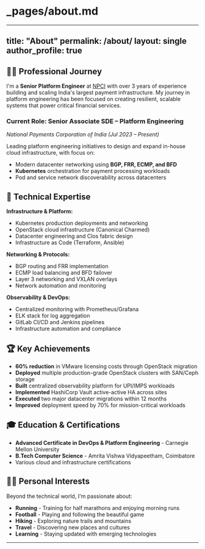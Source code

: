 # _pages/about.md
---
title: "About"
permalink: /about/
layout: single
author_profile: true
---


## 👨‍💻 Professional Journey

I'm a **Senior Platform Engineer** at [NPCI](https://www.npci.org.in) with over 3 years of experience building and scaling India's largest payment infrastructure. My journey in platform engineering has been focused on creating resilient, scalable systems that power critical financial services.

### Current Role: Senior Associate SDE – Platform Engineering
*National Payments Corporation of India (Jul 2023 – Present)*

Leading platform engineering initiatives to design and expand in-house cloud infrastructure, with focus on:
- Modern datacenter networking using **BGP, FRR, ECMP, and BFD**
- **Kubernetes** orchestration for payment processing workloads
- Pod and service network discoverability across datacenters

## 🚀 Technical Expertise

**Infrastructure & Platform:**
- Kubernetes production deployments and networking
- OpenStack cloud infrastructure (Canonical Charmed)
- Datacenter engineering and Clos fabric design
- Infrastructure as Code (Terraform, Ansible)

**Networking & Protocols:**
- BGP routing and FRR implementation
- ECMP load balancing and BFD failover
- Layer 3 networking and VXLAN overlays
- Network automation and monitoring

**Observability & DevOps:**
- Centralized monitoring with Prometheus/Grafana
- ELK stack for log aggregation
- GitLab CI/CD and Jenkins pipelines
- Infrastructure automation and compliance

## 🏆 Key Achievements

- **60% reduction** in VMware licensing costs through OpenStack migration
- **Deployed** multiple production-grade OpenStack clusters with SAN/Ceph storage
- **Built** centralized observability platform for UPI/IMPS workloads
- **Implemented** HashiCorp Vault active-active HA across sites
- **Executed** two major datacenter migrations within 12 months
- **Improved** deployment speed by 70% for mission-critical workloads

## 🎓 Education & Certifications

- **Advanced Certificate in DevOps & Platform Engineering** - Carnegie Mellon University
- **B.Tech Computer Science** - Amrita Vishwa Vidyapeetham, Coimbatore
- Various cloud and infrastructure certifications

## 🏃‍♂️ Personal Interests

Beyond the technical world, I'm passionate about:
- **Running** - Training for half marathons and enjoying morning runs
- **Football** - Playing and following the beautiful game
- **Hiking** - Exploring nature trails and mountains
- **Travel** - Discovering new places and cultures
- **Learning** - Staying updated with emerging technologies

---

